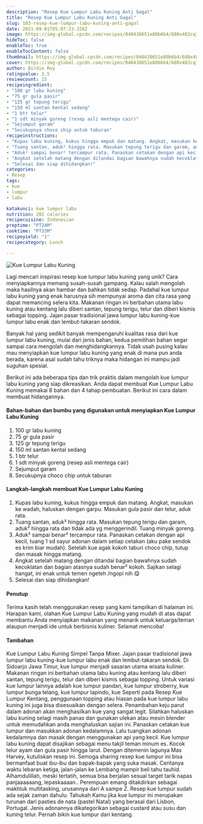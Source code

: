 ```yaml
---
description: "Resep Kue Lumpur Labu Kuning Anti Gagal"
title: "Resep Kue Lumpur Labu Kuning Anti Gagal"
slug: 103-resep-kue-lumpur-labu-kuning-anti-gagal
date: 2021-09-01T05:07:23.326Z
image: https://img-global.cpcdn.com/recipes/040438651e80b6b4/680x482cq70/kue-lumpur-labu-kuning-foto-resep-utama.jpg
hideToc: false
enableToc: true
enableTocContent: false
thumbnail: https://img-global.cpcdn.com/recipes/040438651e80b6b4/680x482cq70/kue-lumpur-labu-kuning-foto-resep-utama.jpg
cover: https://img-global.cpcdn.com/recipes/040438651e80b6b4/680x482cq70/kue-lumpur-labu-kuning-foto-resep-utama.jpg
author: Birdie Roy
ratingvalue: 3.5
reviewcount: 15
recipeingredient:
- "100 gr labu kuning"
- "75 gr gula pasir"
- "125 gr tepung terigu"
- "150 ml santan kental sedang"
- "1 btr telur"
- "1 sdt minyak goreng (resep asli mentega cair)"
- "Sejumput garam"
- "Secukupnya choco chip untuk taburan"
recipeinstructions:
- "Kupas labu kuning, kukus hingga empuk dan matang. Angkat, masukan ke wadah, haluskan dengan garpu. Masukan gula pasir dan telur, aduk rata."
- "Tuang santan, aduk² hingga rata. Masukan tepung terigu dan garam, aduk² hingga rata dan tidak ada yg menggerindil. Tuang minyak goreng."
- "Aduk² sampai benar² tercampur rata. Panaskan cetakan dengan api kecil, tuang 1 sd sayur adonan dalam setiap cetakan (aku pake sendok es krim biar mudah). Setelah kue agak kokoh taburi choco chip, tutup dan masak hingga matang."
- "Angkat setelah matang dengan ditandai bagian bawahnya sudah kecoklatan dan bagian atasnya sudah benar² kokoh. Sajikan selagi hangat, ini enak untuk temen ngeteh /ngopi nih 😋"
- "Selesai dan siap dihidangkan!"
categories:
- Resep
tags:
- kue
- lumpur
- labu

katakunci: kue lumpur labu 
nutrition: 201 calories
recipecuisine: Indonesian
preptime: "PT24M"
cooktime: "PT33M"
recipeyield: "1"
recipecategory: Lunch

---
```



![Kue Lumpur Labu Kuning](https://img-global.cpcdn.com/recipes/040438651e80b6b4/680x482cq70/kue-lumpur-labu-kuning-foto-resep-utama.jpg)

Lagi mencari inspirasi resep kue lumpur labu kuning yang unik? Cara menyiapkannya memang susah-susah gampang. Kalau salah mengolah maka hasilnya akan hambar dan bahkan tidak sedap. Padahal kue lumpur labu kuning yang enak harusnya sih mempunyai aroma dan cita rasa yang dapat memancing selera kita.
Makanan ringan ini berbahan utama labu kuning atau kentang lalu diberi santan, tepung terigu, telur dan diberi kismis sebagai topping. Jajan pasar tradisional jawa lumpur labu kuning-kue lumpur labu enak dan lembut-takaran sendok. 

Banyak hal yang sedikit banyak mempengaruhi kualitas rasa dari kue lumpur labu kuning, mulai dari jenis bahan, kedua pemilihan bahan segar sampai cara mengolah dan menghidangkannya. Tidak usah pusing kalau mau menyiapkan kue lumpur labu kuning yang enak di mana pun anda berada, karena asal sudah tahu triknya maka hidangan ini mampu jadi suguhan spesial.


Berikut ini ada beberapa tips dan trik praktis dalam mengolah kue lumpur labu kuning yang siap dikreasikan. Anda dapat membuat Kue Lumpur Labu Kuning memakai 8 bahan dan 4 tahap pembuatan. Berikut ini cara dalam membuat hidangannya.

<!--inarticleads1-->

#### Bahan-bahan dan bumbu yang digunakan untuk menyiapkan Kue Lumpur Labu Kuning

1. 100 gr labu kuning
1. 75 gr gula pasir
1. 125 gr tepung terigu
1. 150 ml santan kental sedang
1. 1 btr telur
1. 1 sdt minyak goreng (resep asli mentega cair)
1. Sejumput garam
1. Secukupnya choco chip untuk taburan

<!--inarticleads2-->

#### Langkah-langkah membuat Kue Lumpur Labu Kuning

1. Kupas labu kuning, kukus hingga empuk dan matang. Angkat, masukan ke wadah, haluskan dengan garpu. Masukan gula pasir dan telur, aduk rata.
1. Tuang santan, aduk² hingga rata. Masukan tepung terigu dan garam, aduk² hingga rata dan tidak ada yg menggerindil. Tuang minyak goreng.
1. Aduk² sampai benar² tercampur rata. Panaskan cetakan dengan api kecil, tuang 1 sd sayur adonan dalam setiap cetakan (aku pake sendok es krim biar mudah). Setelah kue agak kokoh taburi choco chip, tutup dan masak hingga matang.
1. Angkat setelah matang dengan ditandai bagian bawahnya sudah kecoklatan dan bagian atasnya sudah benar² kokoh. Sajikan selagi hangat, ini enak untuk temen ngeteh /ngopi nih 😋
1. Selesai dan siap dihidangkan!

#### Penutup

Terima kasih telah menggunakan resep yang kami tampilkan di halaman ini. Harapan kami, olahan Kue Lumpur Labu Kuning yang mudah di atas dapat membantu Anda menyiapkan makanan yang menarik untuk keluarga/teman ataupun menjadi ide untuk berbisnis kuliner. Selamat mencoba!

#### Tambahan

Kue Lumpur Labu Kuning Simpel Tanpa Mixer. Jajan pasar tradisional jawa lumpur labu kuning-kue lumpur labu enak dan lembut-takaran sendok. Di Sidoarjo Jawa Timur, kue lumpur menjadi sasaran utama wisata kuliner. Makanan ringan ini berbahan utama labu kuning atau kentang lalu diberi santan, tepung terigu, telur dan diberi kismis sebagai topping. Untuk variasi kue lumpur lainnya adalah kue lumpur pandan, kue lumpur stroberry, kue lumpur bunga telang, kue lumpur lapindo, kue Seperti pada Resep Kue Lumpur Kentang, penggunaan topping atau hiasan pada kue lumpur labu kuning ini juga bisa disesuaikan dengan selera. Penambahan keju parut dalam adonan akan menghasilkan kue yang sangat legit. Silahkan haluskan labu kuning selagi masih panas dan gunakan ulekan atau mesin blender untuk memudahkan anda menghaluskan sajian ini. Panaskan cetakan kue lumpur dan masukkan adonan kedalamnya. Lalu tuangkan adonan kedalamnya dan masak dengan menggunakan api yang kecil. Kue lumpur labu kuning dapat disajikan sebagai menu takjil teman minum es. Kocok telur ayam dan gula pasir hingga larut. Dengan ditemenin lagunya Mas Harvey, kutuliskan resep ini. Semoga sharing resep kue lumpur ini bisa bermanfaat buat ibu-ibu dan bapak-bapak yang suka masak. Ceritanya waktu lebaran ketiga, jalan-jalan ke Lembang mampir beli tahu tauhid. Alhamdulillah, meski tertatih, semua bisa berjalan sesuai target tarik napas panjaaaaaang, lepaskaaaan.. Perempuan emang ditakdirkan sebagai makhluk multitasking, urusannya dari A sampe Z. Resep kue lumpur sudah ada sejak zaman dahulu. Tahukah Kamu jika kue lumpur ini merupakan turunan dari pasties de nata (pastel Natal) yang berasal dari Lisbon, Portugal. Jenis adonannya dikategorikan sebagai custard atau susu dan kuning telur. Pernah bikin kue lumpur dari kentang. 


